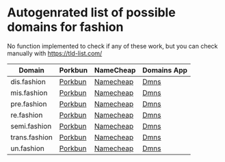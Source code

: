 # Autogenrated list of possible domains for fashion

No function implemented to check if any of these work, but you can check manually with https://tld-list.com/

| Domain | Porkbun | NameCheap | Domains App |
|---|---|---|---|
| dis.fashion | [Porkbun](https://porkbun.com/checkout/search?prb=e814663da1&tlds=&idnLanguage=&search=search&q=dis.fashion) | [Namecheap](https://www.namecheap.com/domains/registration/results/?domain=dis.fashion) | [Dmns](https://dmns.app/domains?q=dis.fashion) |
| mis.fashion | [Porkbun](https://porkbun.com/checkout/search?prb=e814663da1&tlds=&idnLanguage=&search=search&q=mis.fashion) | [Namecheap](https://www.namecheap.com/domains/registration/results/?domain=mis.fashion) | [Dmns](https://dmns.app/domains?q=mis.fashion) |
| pre.fashion | [Porkbun](https://porkbun.com/checkout/search?prb=e814663da1&tlds=&idnLanguage=&search=search&q=pre.fashion) | [Namecheap](https://www.namecheap.com/domains/registration/results/?domain=pre.fashion) | [Dmns](https://dmns.app/domains?q=pre.fashion) |
| re.fashion | [Porkbun](https://porkbun.com/checkout/search?prb=e814663da1&tlds=&idnLanguage=&search=search&q=re.fashion) | [Namecheap](https://www.namecheap.com/domains/registration/results/?domain=re.fashion) | [Dmns](https://dmns.app/domains?q=re.fashion) |
| semi.fashion | [Porkbun](https://porkbun.com/checkout/search?prb=e814663da1&tlds=&idnLanguage=&search=search&q=semi.fashion) | [Namecheap](https://www.namecheap.com/domains/registration/results/?domain=semi.fashion) | [Dmns](https://dmns.app/domains?q=semi.fashion) |
| trans.fashion | [Porkbun](https://porkbun.com/checkout/search?prb=e814663da1&tlds=&idnLanguage=&search=search&q=trans.fashion) | [Namecheap](https://www.namecheap.com/domains/registration/results/?domain=trans.fashion) | [Dmns](https://dmns.app/domains?q=trans.fashion) |
| un.fashion | [Porkbun](https://porkbun.com/checkout/search?prb=e814663da1&tlds=&idnLanguage=&search=search&q=un.fashion) | [Namecheap](https://www.namecheap.com/domains/registration/results/?domain=un.fashion) | [Dmns](https://dmns.app/domains?q=un.fashion) |
